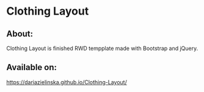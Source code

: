 # Clothing Layout

## About:
Clothing Layout is finished RWD tempplate made with Bootstrap and jQuery. 

## Available on:
https://dariazielinska.github.io/Clothing-Layout/

